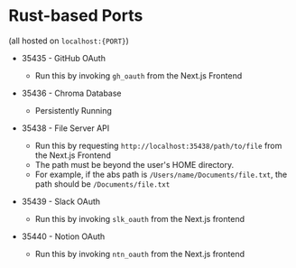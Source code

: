# Rust-based Ports

(all hosted on `localhost:{PORT}`)

- 35435 - GitHub OAuth

  - Run this by invoking `gh_oauth` from the Next.js Frontend

- 35436 - Chroma Database

  - Persistently Running

- 35438 - File Server API

  - Run this by requesting `http://localhost:35438/path/to/file` from the Next.js Frontend
  - The path must be beyond the user's HOME directory.
  - For example, if the abs path is `/Users/name/Documents/file.txt`, the path should be `/Documents/file.txt`

- 35439 - Slack OAuth

  - Run this by invoking `slk_oauth` from the Next.js frontend

- 35440 - Notion OAuth
  - Run this by invoking `ntn_oauth` from the Next.js frontend

